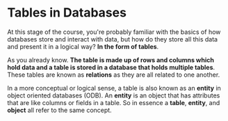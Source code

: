 # Tables in Databases 

At this stage of the course, you're probably familiar with the basics of how databases store and interact with data, but how do they store all this data and present it in a logical way? **In the form of tables**.

As you already know. **The table is made up of rows and columns which hold data and a table is stored in a database that holds multiple tables**. These tables are known as **relations** as they are all related to one another. 

In a more conceptual or logical sense, a table is also known as an **entity** in object oriented databases (ODB). An **entity** is an object that has attributes that are like columns or fields in a table. So in essence a **table**, **entity**, and **object** all refer to the same concept.
